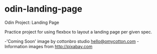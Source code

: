 # odin-landing-page
Odin Project: Landing Page

Practice project for using flexbox to layout a landing page per given spec.

-'Coming Soon' image by cottonbro studio hello@omycotton.com
-Information images from http://pixabay.com